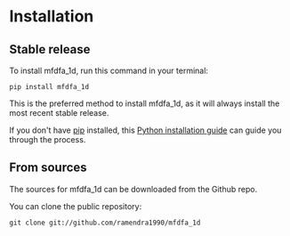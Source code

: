 # Installation

## Stable release

To install mfdfa_1d, run this command in your terminal:

```
pip install mfdfa_1d
```

This is the preferred method to install mfdfa_1d, as it will always install the most recent stable release.

If you don't have [pip](https://pip.pypa.io) installed, this [Python installation guide](http://docs.python-guide.org/en/latest/starting/installation/) can guide you through the process.

## From sources

The sources for mfdfa_1d can be downloaded from the Github repo.

You can clone the public repository:

```
git clone git://github.com/ramendra1990/mfdfa_1d
```
